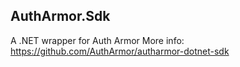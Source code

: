 ﻿## AuthArmor.Sdk
A .NET wrapper for Auth Armor
More info: https://github.com/AuthArmor/autharmor-dotnet-sdk